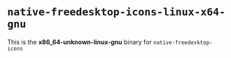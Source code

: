 # `native-freedesktop-icons-linux-x64-gnu`

This is the **x86_64-unknown-linux-gnu** binary for `native-freedesktop-icons`
